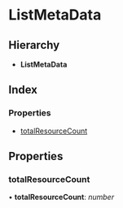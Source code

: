 # ListMetaData

## Hierarchy

* **ListMetaData**

## Index

### Properties

* [totalResourceCount](listmetadata.md#totalresourcecount)

## Properties

### totalResourceCount

• **totalResourceCount**: _number_

